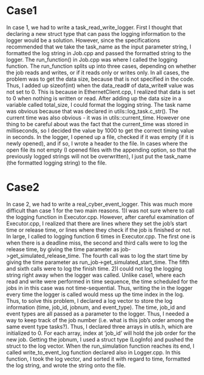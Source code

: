 # Case1

In case 1, we had to write a task_read_write_logger. First I thought that declaring a new struct type that can pass the logging information to the logger would be a solution. However, since the specifications recommended that we take the task_name as the input parameter string, I formatted the log string in Job.cpp and passed the formatted string to the logger. 
The run_function() in Job.cpp was where I called the logging function. The run_function splits up into three cases, depending on whether the job reads and writes, or if it reads only or writes only. In all cases, the problem was to get the data size, because that is not specified in the code. Thus, I added up sizeof(int) when the data_read# of data_write# value was not set to 0. This is because in EthernetClient.cpp, I realized that data is set to 0 when nothing is written or read. After adding up the data size in a variable called total_size, I could format the logging string. The task name was obvious because that was declared in utils::log_task.c_str(). The current time was also obvious - it was in utils::current_time. However one thing to be careful about was the fact that the current_time was stored in milliseconds, so I decided the value by 1000 to get the correct timing value in seconds. 
In the logger, I opened up a file, checked if it was empty (if it is newly opened), and if so, I wrote a header to the file. In cases where the open file its not empty (I opened files with the appending option, so that the previously logged strings will not be overwritten), I just put the task_name (the formatted logging string) to the file. 


# Case2
In case 2, we had to write a real_cyber_event_logger. This was much more difficult than case 1 for the two main reasons.
1)I was not sure where to call the logging function in Executor.cpp. However, after careful examination of Executor.cpp, I realized that there are lines where they set the job’s start time or release time, or lines where they check if the job is finished or not. In large, I called to logging function 6 times in Executor.cpp. The first one is when there is a deadline miss, the second and third calls were to log the release time, by giving the time parameter as job->get_simulated_release_time. The fourth call was to log the start time by giving the time parameter as run_job->get_simulated_start_time. The fifth and sixth calls were to log the finish time. 
2)I could not log the logging string right away when the logger was called. Unlike case1, where each read and write were performed in time sequence, the time scheduled for the jobs in in this case was not time-sequential. Thus, writing the in the logger every time the logger is called would mess up the time index in the log. Thus, to solve this problem, I declared a log vector to store the log information (time, job_id, jobnum, and event_type). The time, job_id and event types are all passed as a parameter to the logger. Thus, I needed a way to keep track of the job number (i.e. what is this job’s order among the same event type tasks?). Thus, I declared three arrays in utils.h, which are initialized to 0. For each array, index at ‘job_id’ will hold the job order for the new job. Getting the jobnum, I used a struct type (LogInfo) and pushed the struct to the log vector. When the run_simulation function reaches its end, I called write_to_event_log function declared also in Logger.cpp. In this function, I took the log vector, and sorted it with regard to time, formatted the log string, and wrote the string onto the file.

